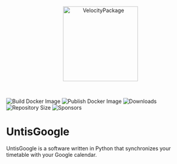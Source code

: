 <br>

<p align="center">
    <img width="200" src="https://avatars.githubusercontent.com/u/109356998?s=200" alt="VelocityPackage">
</p>

<br>

![Build Docker Image](https://img.shields.io/github/actions/workflow/status/VelocityPackage/UntisGoogle/docker-image.yml?style=flat-square)
![Publish Docker Image](https://img.shields.io/github/actions/workflow/status/VelocityPackage/UntisGoogle/docker-publish.yml?label=publish&style=flat-square)
![Downloads](https://img.shields.io/github/downloads/VelocityPackage/UntisGoogle/total?style=flat-square)
![Repository Size](https://img.shields.io/github/repo-size/VelocityPackage/UntisGoogle?style=flat-square)
![Sponsors](https://img.shields.io/github/sponsors/VelocityPackage?style=flat-square)

# UntisGoogle
UntisGoogle is a software written in Python that synchronizes your timetable with your Google calendar.
